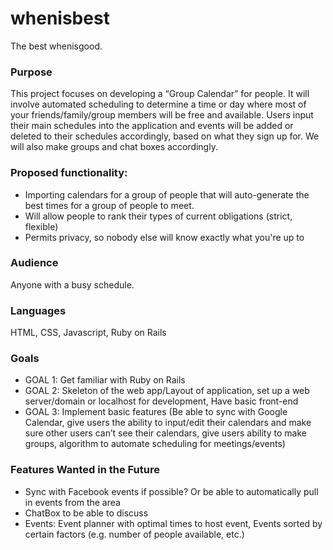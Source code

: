 # whenisbest

The best whenisgood.

### Purpose
This project focuses on developing a “Group Calendar” for people. It will involve automated scheduling to determine a time or day where most of your friends/family/group members will be free and available. Users input their main schedules into the application and events will be added or deleted to their schedules accordingly, based on what they sign up for. We will also make groups and chat boxes accordingly. 

### Proposed functionality:
- Importing calendars for a group of people that will auto-generate the best times for a group of people to meet.
- Will allow people to rank their types of current obligations (strict, flexible)
- Permits privacy, so nobody else will know exactly what you're up to

### Audience
Anyone with a busy schedule. 

### Languages
HTML, CSS, Javascript, Ruby on Rails 

### Goals
- GOAL 1: Get familiar with Ruby on Rails
- GOAL 2: Skeleton of the web app/Layout of application, set up a web server/domain or localhost for development, Have basic front-end
- GOAL 3: Implement basic features (Be able to sync with Google Calendar, give users the ability to input/edit their calendars and make sure other users can’t see their calendars, give users ability to make groups, algorithm to automate scheduling for meetings/events)

### Features Wanted in the Future
- Sync with Facebook events if possible? Or be able to automatically pull in events from the area
- ChatBox to be able to discuss
- Events: Event planner with optimal times to host event, Events sorted by certain factors (e.g. number of people available, etc.)
